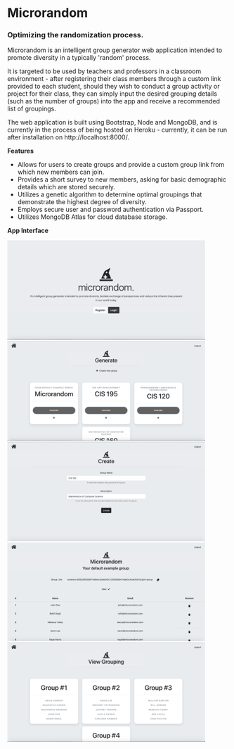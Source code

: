 # Microrandom
### Optimizing the randomization process.

Microrandom is an intelligent group generator web application intended to promote diversity in a typically 'random' process. 

It is targeted to be used by teachers and professors in a classroom environment - after registering their class members through a custom link provided to each student, should they wish to conduct a group activity or project for their class, they can simply input the desired grouping details (such as the number of groups) into the app and receive a recommended list of groupings.

The web application is built using Bootstrap, Node and MongoDB, and is currently in the process of being hosted on Heroku - currently, it can be run after installation on http://localhost:8000/.

**Features**
* Allows for users to create groups and provide a custom group link from which new members can join.
* Provides a short survey to new members, asking for basic demographic details which are stored securely.
* Utilizes a genetic algorithm to determine optimal groupings that demonstrate the highest degree of diversity.
* Employs secure user and password authentication via Passport.
* Utilizes MongoDB Atlas for cloud database storage.

**App Interface**

<img src="assets/screenshots/Home.png" width="450"> <img src="assets/screenshots/Groups.png" width="450">
<img src="assets/screenshots/Creation.png" width="450"> <img src="assets/screenshots/List.png" width="450">
<img src="assets/screenshots/Groupings.png" width="450">
